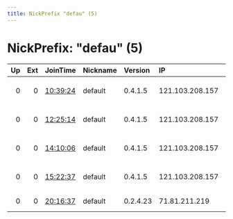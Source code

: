 ```yaml
---
title: NickPrefix "defau" (5)
---
```


# NickPrefix: "defau" (5)

|   Up |   Ext | JoinTime                                                                                            | Nickname   | Version   | IP              | AS                               | CC   |   ORp |   Dirp | OS      | Contact   |   eFamMembers |
|-----:|------:|:----------------------------------------------------------------------------------------------------|:-----------|:----------|:----------------|:---------------------------------|:-----|------:|-------:|:--------|:----------|--------------:|
|    0 |     0 | [10:39:24](https://metrics.torproject.org/rs.html#details/EFD9E4CFB5F5D2DCEBFF57EE8EEE143B9583C09B) | default    | 0.4.1.5   | 121.103.208.157 | So-net Entertainment Corporation | jp   | 15492 |      0 | Windows | None      |             1 |
|    0 |     0 | [12:25:14](https://metrics.torproject.org/rs.html#details/4B8A76B4491BED438E8168146C80E008F12CB8A2) | default    | 0.4.1.5   | 121.103.208.157 | So-net Entertainment Corporation | jp   | 15492 |      0 | Windows | None      |             1 |
|    0 |     0 | [14:10:06](https://metrics.torproject.org/rs.html#details/001369D638508207BA8F849E0479FF72CBB8E097) | default    | 0.4.1.5   | 121.103.208.157 | So-net Entertainment Corporation | jp   | 15492 |      0 | Windows | None      |             1 |
|    0 |     0 | [15:22:37](https://metrics.torproject.org/rs.html#details/57F7A49C782E1D63E4764590603D4D11617F117D) | default    | 0.4.1.5   | 121.103.208.157 | So-net Entertainment Corporation | jp   | 15492 |      0 | Windows | None      |             1 |
|    0 |     0 | [20:16:37](https://metrics.torproject.org/rs.html#details/4E45E6796506BE5747401A50F23D33D94D8FCE7B) | default    | 0.2.4.23  | 71.81.211.219   | Charter Communications           | us   |   443 |   9030 | Windows | None      |             1 |
